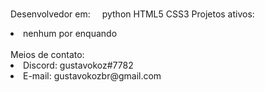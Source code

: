Desenvolvedor em:
 <img src="https://cdn.discordapp.com/attachments/884562553773117461/888909786266103888/141-1415372_css3-icon-png.png" width="15">python
 HTML5
 CSS3
Projetos ativos:
<li> nenhum por enquando </li>
<br>Meios de contato:</br>
<li>Discord: gustavokoz#7782</li>
<li>E-mail: gustavokozbr@gmail.com</li>
